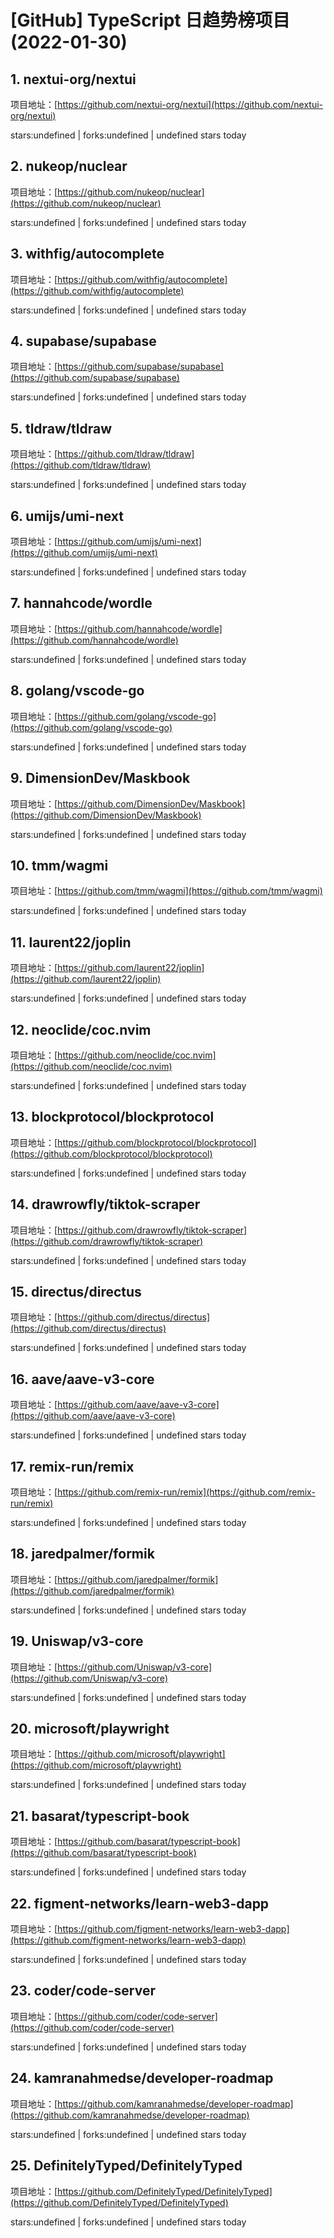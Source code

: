 # [GitHub] TypeScript 日趋势榜项目(2022-01-30)

## 1. nextui-org/nextui 

项目地址：[https://github.com/nextui-org/nextui](https://github.com/nextui-org/nextui)

stars:undefined | forks:undefined | undefined stars today 



## 2. nukeop/nuclear 

项目地址：[https://github.com/nukeop/nuclear](https://github.com/nukeop/nuclear)

stars:undefined | forks:undefined | undefined stars today 



## 3. withfig/autocomplete 

项目地址：[https://github.com/withfig/autocomplete](https://github.com/withfig/autocomplete)

stars:undefined | forks:undefined | undefined stars today 



## 4. supabase/supabase 

项目地址：[https://github.com/supabase/supabase](https://github.com/supabase/supabase)

stars:undefined | forks:undefined | undefined stars today 



## 5. tldraw/tldraw 

项目地址：[https://github.com/tldraw/tldraw](https://github.com/tldraw/tldraw)

stars:undefined | forks:undefined | undefined stars today 



## 6. umijs/umi-next 

项目地址：[https://github.com/umijs/umi-next](https://github.com/umijs/umi-next)

stars:undefined | forks:undefined | undefined stars today 



## 7. hannahcode/wordle 

项目地址：[https://github.com/hannahcode/wordle](https://github.com/hannahcode/wordle)

stars:undefined | forks:undefined | undefined stars today 



## 8. golang/vscode-go 

项目地址：[https://github.com/golang/vscode-go](https://github.com/golang/vscode-go)

stars:undefined | forks:undefined | undefined stars today 



## 9. DimensionDev/Maskbook 

项目地址：[https://github.com/DimensionDev/Maskbook](https://github.com/DimensionDev/Maskbook)

stars:undefined | forks:undefined | undefined stars today 



## 10. tmm/wagmi 

项目地址：[https://github.com/tmm/wagmi](https://github.com/tmm/wagmi)

stars:undefined | forks:undefined | undefined stars today 



## 11. laurent22/joplin 

项目地址：[https://github.com/laurent22/joplin](https://github.com/laurent22/joplin)

stars:undefined | forks:undefined | undefined stars today 



## 12. neoclide/coc.nvim 

项目地址：[https://github.com/neoclide/coc.nvim](https://github.com/neoclide/coc.nvim)

stars:undefined | forks:undefined | undefined stars today 



## 13. blockprotocol/blockprotocol 

项目地址：[https://github.com/blockprotocol/blockprotocol](https://github.com/blockprotocol/blockprotocol)

stars:undefined | forks:undefined | undefined stars today 



## 14. drawrowfly/tiktok-scraper 

项目地址：[https://github.com/drawrowfly/tiktok-scraper](https://github.com/drawrowfly/tiktok-scraper)

stars:undefined | forks:undefined | undefined stars today 



## 15. directus/directus 

项目地址：[https://github.com/directus/directus](https://github.com/directus/directus)

stars:undefined | forks:undefined | undefined stars today 



## 16. aave/aave-v3-core 

项目地址：[https://github.com/aave/aave-v3-core](https://github.com/aave/aave-v3-core)

stars:undefined | forks:undefined | undefined stars today 



## 17. remix-run/remix 

项目地址：[https://github.com/remix-run/remix](https://github.com/remix-run/remix)

stars:undefined | forks:undefined | undefined stars today 



## 18. jaredpalmer/formik 

项目地址：[https://github.com/jaredpalmer/formik](https://github.com/jaredpalmer/formik)

stars:undefined | forks:undefined | undefined stars today 



## 19. Uniswap/v3-core 

项目地址：[https://github.com/Uniswap/v3-core](https://github.com/Uniswap/v3-core)

stars:undefined | forks:undefined | undefined stars today 



## 20. microsoft/playwright 

项目地址：[https://github.com/microsoft/playwright](https://github.com/microsoft/playwright)

stars:undefined | forks:undefined | undefined stars today 



## 21. basarat/typescript-book 

项目地址：[https://github.com/basarat/typescript-book](https://github.com/basarat/typescript-book)

stars:undefined | forks:undefined | undefined stars today 



## 22. figment-networks/learn-web3-dapp 

项目地址：[https://github.com/figment-networks/learn-web3-dapp](https://github.com/figment-networks/learn-web3-dapp)

stars:undefined | forks:undefined | undefined stars today 



## 23. coder/code-server 

项目地址：[https://github.com/coder/code-server](https://github.com/coder/code-server)

stars:undefined | forks:undefined | undefined stars today 



## 24. kamranahmedse/developer-roadmap 

项目地址：[https://github.com/kamranahmedse/developer-roadmap](https://github.com/kamranahmedse/developer-roadmap)

stars:undefined | forks:undefined | undefined stars today 



## 25. DefinitelyTyped/DefinitelyTyped 

项目地址：[https://github.com/DefinitelyTyped/DefinitelyTyped](https://github.com/DefinitelyTyped/DefinitelyTyped)

stars:undefined | forks:undefined | undefined stars today 



